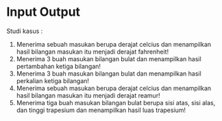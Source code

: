 # Input Output

Studi kasus :
1. Menerima sebuah masukan berupa derajat celcius dan menampilkan hasil bilangan masukan itu menjadi derajat fahrenheit!
2. Menerima 3 buah masukan bilangan bulat dan menampilkan hasil pertambahan ketiga bilangan!
3. Menerima 3 buah masukan bilangan bulat dan menampilkan hasil perkalian ketiga bilangan!
4. Menerima sebuah masukan berupa derajat celcius dan menampilkan hasil bilangan masukan itu menjadi derajat reamur!
5. Menerima tiga buah masukan bilangan bulat berupa sisi atas, sisi alas, dan tinggi trapesium dan menampilkan hasil luas trapesium!
